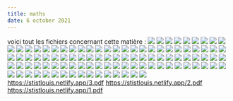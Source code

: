 ```yaml
---
title: maths
date: 6 october 2021
---
```

voici tout les fichiers concernant cette matière :
![](99.png)
![](98.png)
![](97.png)
![](96.png)
![](95.png)
![](94.png)
![](93.png)
![](92.png)
![](91.png)
![](90.png)
![](89.png)
![](88.png)
![](87.png)
![](86.png)
![](85.png)
![](84.png)
![](83.png)
![](82.png)
![](81.png)
![](80.png)
![](79.png)
![](78.png)
![](77.png)
![](76.png)
![](75.png)
![](74.png)
![](73.png)
![](72.png)
![](71.png)
![](70.png)
![](69.png)
![](68.png)
![](67.png)
![](66.png)
![](65.png)
![](64.png)
![](63.png)
![](62.png)
![](61.png)
![](60.png)
![](59.png)
![](58.png)
![](57.png)
![](56.png)
![](55.png)
![](54.png)
![](53.png)
![](52.png)
![](51.png)
![](50.png)
![](49.png)
![](48.png)
![](47.png)
![](46.png)
![](45.png)
![](44.png)
![](43.png)
![](42.png)
![](41.png)
![](40.png)
![](39.png)
![](38.png)
![](37.png)
![](36.png)
![](35.png)
![](34.png)
![](33.png)
![](32.png)
![](31.png)
![](30.png)
![](29.png)
![](28.png)
![](27.png)
![](26.png)
![](25.png)
![](24.png)
![](23.png)
![](22.png)
![](21.png)
![](20.png)
![](19.png)
![](18.png)
![](17.png)
![](16.png)
![](15.png)
![](14.png)
![](13.png)
![](12.png)
![](11.png)
![](10.png)
![](9.png)
![](8.png)
![](7.png)
![](6.png)
![](5.png)
![](4.png)
![](3.png)
![](2.png)
![](1.png)
![](0.png)
https://stistlouis.netlify.app/3.pdf
https://stistlouis.netlify.app/2.pdf
https://stistlouis.netlify.app/1.pdf
